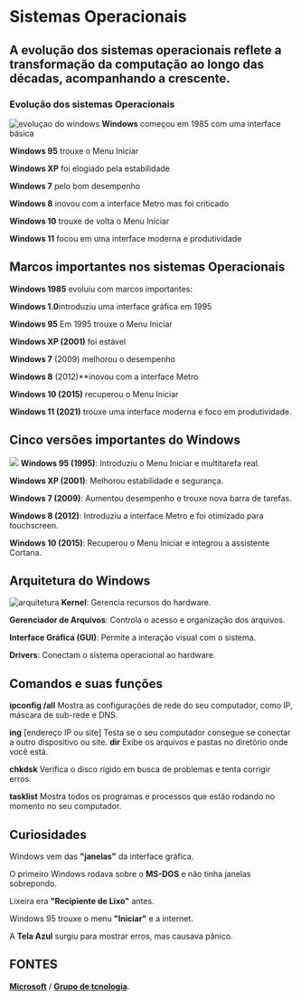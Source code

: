 # Sistemas Operacionais
## A evolução dos sistemas operacionais reflete a transformação da computação ao longo das décadas, acompanhando a crescente.

###  Evolução dos sistemas Operacionais
![evoluçao do windows](https://cdn.slidesharecdn.com/ss_thumbnails/evoluodowindows-140429114721-phpapp02-thumbnail.jpg?width=560&fit=bounds)
**Windows** começou em 1985 com uma interface básica

**Windows 95** trouxe o Menu Iniciar

**Windows XP** foi elogiado pela estabilidade

**Windows 7** pelo bom desempenho

**Windows 8** inovou com a interface Metro
 mas foi criticado

**Windows 10** trouxe de volta o Menu Iniciar

**Windows 11** focou em uma interface moderna e produtividade

## Marcos importantes nos sistemas Operacionais 
**Windows 1985** evoluiu com marcos importantes:

**Windows 1.0**introduziu uma interface gráfica em 1995

**Windows 95** Em 1995 trouxe o Menu Iniciar
  
**Windows XP (2001)** foi estável
 
**Windows 7** (2009) melhorou o desempenho
 
**Windows 8** (2012)**inovou com a interface Metro
 
**Windows 10 (2015)** recuperou o Menu Iniciar

**Windows 11 (2021)** trouxe uma interface moderna e foco em produtividade.
## Cinco versões importantes do Windows
![]((https://preview.redd.it/kdug5qc6qxx01.jpg?auto=webp&s=5b6f0a811e257f3b50cb4194e51e51f6711f8197))
**Windows 95 (1995)**: Introduziu o Menu Iniciar e multitarefa real. 

**Windows XP (2001)**: Melhorou estabilidade e segurança.

**Windows 7 (2009)**: Aumentou desempenho e trouxe nova barra de tarefas.

**Windows 8 (2012)**: Introduziu a interface Metro e foi otimizado para touchscreen.

**Windows 10 (2015)**: Recuperou o Menu Iniciar e integrou a assistente Cortana.

## Arquitetura do Windows 
![arquitetura](https://upload.wikimedia.org/wikipedia/commons/thumb/8/81/Esquema_das_camadas_da_interface_gr%C3%A1fica.svg/1200px-Esquema_das_camadas_da_interface_gr%C3%A1fica.svg.png)
**Kernel**: Gerencia recursos do hardware.

**Gerenciador de Arquivos**: Controla o acesso e organização dos arquivos.

**Interface Gráfica (GUI)**: Permite a interação visual com o sistema.

**Drivers**: Conectam o sistema operacional ao hardware.

## Comandos e suas funções

**ipconfig /all**
Mostra as configurações de rede do seu computador, como IP, máscara de sub-rede e DNS.

**ing**
[endereço IP ou site]
Testa se o seu computador consegue se conectar a outro dispositivo ou site.
**dir**
Exibe os arquivos e pastas no diretório onde você está.

**chkdsk**
Verifica o disco rígido em busca de problemas e tenta corrigir erros.

**tasklist**
Mostra todos os programas e processos que estão rodando no momento no seu computador.
## Curiosidades 

Windows vem das **"janelas"** da interface gráfica.

O primeiro Windows rodava sobre o **MS-DOS** e não tinha janelas sobrepondo.

Lixeira era **"Recipiente de Lixo"** antes.

Windows 95 trouxe o menu **"Iniciar"** e a internet.

A **Tela Azul** surgiu para mostrar erros, mas causava pânico.
 ## FONTES
[**Microsoft**](https://learn.microsoft.com/pt-br/windows-hardware/drivers/network/windows-network-architecture-and-the-osi-model) /
[**Grupo de tcnologia**](https://grupolidertecnologia.com.br/noticias/evolucao-do-windows).



